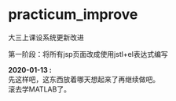 # practicum_improve
大三上课设系统更新改进  

第一阶段：将所有jsp页面改成使用jstl+el表达式编写  

**2020-01-13 :**  
先这样吧，这东西放着哪天想起来了再继续做吧。  
滚去学MATLAB了。